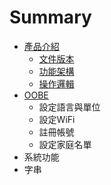 # Summary

* [產品介紹](README.md)
   * [文件版本](wen_jian_ban_ben.md)
   * [功能架構](gong_neng_jia_gou.md)
   * [操作邏輯](cao_zuo_luo_ji.md)
* [OOBE](Introduction.md)
   * 設定語言與單位
   * 設定WiFi
   * 註冊帳號
   * 設定家庭名單
* 系統功能
* 字串

